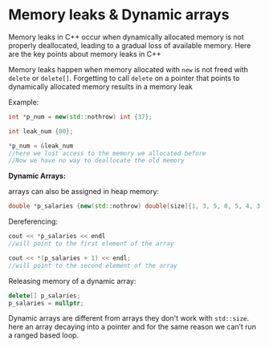 # Memory leaks & Dynamic arrays

Memory leaks in C++ occur when dynamically allocated memory is not properly deallocated, leading to a gradual loss of available memory. Here are the key points about memory leaks in C++

Memory leaks happen when memory allocated with `new` is not freed with `delete` or `delete[]`. Forgetting to call `delete` on a pointer that points to dynamically allocated memory results in a memory leak

Example: 

```cpp
int *p_num = new(std::nothrow) int {37};

int leak_num {80};

*p_num = &leak_num
//here we lost access to the memory we allocated before 
//Now we have no way to deallocate the old memory
```

**Dynamic Arrays:**

arrays can also be assigned in heap memory:

```cpp
double *p_salaries {new(std::nothrow) double[size]{1, 3, 5, 8, 5, 4, 3, 7, 7, 2}};
```

Dereferencing: 

```cpp
cout << *p_salaries << endl
//will point to the first element of the array

cout << *(p_salaries + 1) << endl;
//will point to the second element of the array
```

Releasing memory of a dynamic array:

```cpp
delete[] p_salaries;
p_salaries = nullptr;
```

Dynamic arrays are different from arrays they don't work with `std::size`. here an array decaying into a pointer and for the same reason we can’t run a ranged based loop.